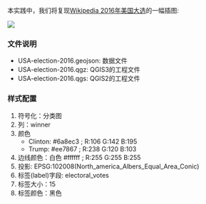 本实践中，我们将复现[Wikipedia 2016年美国大选](https://en.wikipedia.org/wiki/2016_United_States_presidential_election)的一幅插图:

![](https://upload.wikimedia.org/wikipedia/commons/thumb/e/ec/ElectoralCollege2016.svg/1600px-ElectoralCollege2016.svg.png)


### 文件说明
- USA-election-2016.geojson: 数据文件
- USA-election-2016.qgz: QGIS3的工程文件
- USA-election-2016.qgs: QGIS2的工程文件

### 样式配置
1. 符号化：分类图
2. 列：winner
3. 颜色
    - Clinton: #6a8ec3 ; R:106 G:142 B:195
    - Trump:   #ee7867 ; R:238 G:120 B:103
4. 边线颜色：白色  #ffffff ; R:255 G:255 B:255
5. 投影: EPSG:102008(North_america_Albers_Equal_Area_Conic)
6. 标签(label)字段: electoral_votes
7. 标签大小：15
8. 标签颜色：黑色